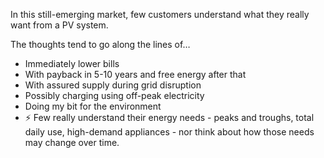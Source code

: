 In this still-emerging market, few customers understand what they really want from a PV system.

The thoughts tend to go along the lines of…

-   Immediately lower bills
-   With payback in 5-10 years and free energy after that
-   With assured supply during grid disruption
-   Possibly charging using off-peak electricity
-   Doing my bit for the environment
- ⚡ Few really understand their energy needs - peaks and troughs, total daily use, high-demand appliances - nor think about how those needs may change over time.